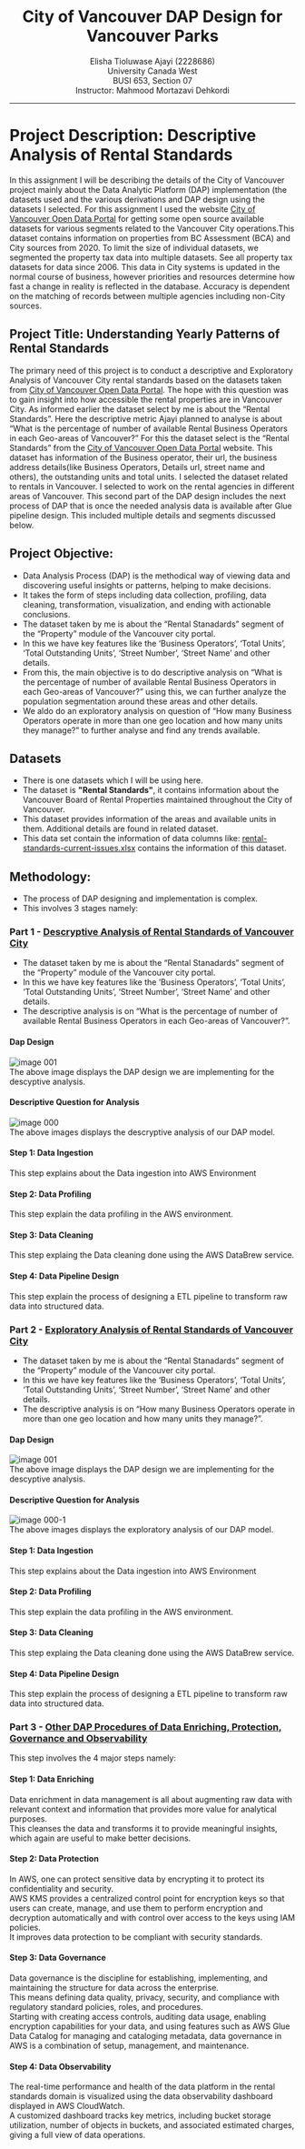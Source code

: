 <h1 align="center">City of Vancouver DAP Design for Vancouver Parks</h1>
<p align="center">
Elisha Tioluwase Ajayi (2228686) <br>
University Canada West<br>
BUSI 653, Section 07<br>
Instructor: Mahmood Mortazavi Dehkordi<br>
</p>

___

# Project Description: Descriptive Analysis of Rental Standards
In this assignment I will be describing the details of the City of Vancouver project mainly about the Data Analytic Platform (DAP) implementation (the datasets used and the various derivations and DAP design using the datasets I selected. For this assignment I used the website [City of Vancouver Open Data Portal](https://opendata.vancouver.ca/explore/dataset/property-tax-report/table/?sort=-tax_assessment_year) for getting some open source available datasets for various segments related to the Vancouver City operations. ​This dataset contains information on properties from BC Assessment (BCA) and City sources from 2020. To limit the size of individual datasets, we segmented the property tax data into multiple datasets.  See ​all ​property tax datasets​ for data since 2006. This data in City systems is updated in the normal course of business, however priorities and resources determine how fast a change in reality is reflected in the database. Accuracy is dependent on the matching of records between multiple agencies including non-City sources.

## Project Title: Understanding Yearly Patterns of Rental Standards
The primary need of this project is to conduct a descriptive and Exploratory Analysis of Vancouver City rental standards based on the datasets taken from [City of Vancouver Open Data Portal](https://opendata.vancouver.ca/explore/dataset/property-tax-report/table/?sort=-tax_assessment_year). The hope with this question was to gain insight into how accessible the rental properties are in Vancouver City. As informed earlier the dataset select by me is about the “Rental Standards”. Here the descriptive metric Ajayi planned to analyse is about “What is the percentage of number of available Rental  Business Operators in each Geo-areas of Vancouver?”  For this the dataset select is the “Rental Standards” from the [City of Vancouver Open Data Portal](https://opendata.vancouver.ca/explore/dataset/property-tax-report/table/?sort=-tax_assessment_year) website. This dataset has information of the Business operator, their url, the business address details(like Business Operators, Details url, street name and others), the outstanding units and total units. I selected the dataset related to rentals in Vancouver. I selected to work on the rental agencies in different areas of Vancouver. This second part of the DAP design includes the next process of DAP that is once the needed analysis data is available after Glue pipeline design. This included multiple details and segments discussed below.
## Project Objective:
* Data Analysis Process (DAP) is the methodical way of viewing data and discovering useful insights or patterns, helping to make decisions.
* It takes the form of steps including data collection, profiling, data cleaning, transformation, visualization, and ending with actionable conclusions.
* The dataset taken by me is about the  “Rental Stanadards” segment of the “Property” module of the Vancouver city portal.
* In this we have key features like the ‘Business Operators’, ‘Total Units’, ‘Total Outstanding Units’, ‘Street Number’,  ‘Street Name’ and other details.
* From this, the main objective is to do descriptive analysis on “What is the percentage of number of available Rental  Business Operators in each Geo-areas of Vancouver?” using this, we can further analyze the population segmentation around these areas and other details.
* We aldo do an exploratory analysis on question of “How many Business Operators operate in more than one geo location and how many units they manage?” to further analyse and find any trends available.
## Datasets
* There is one datasets which I will be using here.
* The dataset is **"Rental Standards"**, it contains information about the Vancouver Board of Rental Properties maintained throughout the City of Vancouver.
* This dataset provides information of the areas and available units in them. Additional details are found in related dataset.
* This data set contain the information of data columns like:
[rental-standards-current-issues.xlsx](https://github.com/user-attachments/files/18138189/rental-standards-current-issues.xlsx) contains the information of this dataset.
## Methodology:
* The process of DAP designing and implementation is complex.
* This involves 3 stages namely:
### Part 1 - [Descryptive Analysis of Rental Standards of Vancouver City](https://elishatioluwaseajayi.github.io/Descriptive-Analysis-of-Rental-Standards/)
* The dataset taken by me is about the  “Rental Stanadards” segment of the “Property” module of the Vancouver city portal.
* In this we have key features like the ‘Business Operators’, ‘Total Units’, ‘Total Outstanding Units’, ‘Street Number’,  ‘Street Name’ and other details.
* The descriptive analysis is on “What is the percentage of number of available Rental  Business Operators in each Geo-areas of Vancouver?”.
#### Dap Design
![image 001](https://github.com/user-attachments/assets/d1879058-aea6-4101-99d9-acd2ef78ef4f)<br>
The above image displays the DAP design we are implementing for the descyptive analysis.
#### Descriptive  Question for Analysis
![image 000](https://github.com/user-attachments/assets/b934b96c-88f8-4368-a96c-a3dd40eecdb6)<br>
The above images displays the descryptive analysis of our DAP model.
#### Step 1: Data Ingestion
This step explains about the Data ingestion into AWS Environment
#### Step 2: Data Profiling
This step explain the data profiling in the AWS environment.
#### Step 3: Data Cleaning 
This step explaing the Data cleaning done using the AWS DataBrew service.
#### Step 4: Data Pipeline Design 
This step explain the process of designing a ETL pipeline to transform raw data into structured data.
### Part 2 - [Exploratory Analysis of Rental Standards of Vancouver City](https://elishatioluwaseajayi.github.io/Exploratory-Analysis-of-Rental-Standards/)
* The dataset taken by me is about the  “Rental Stanadards” segment of the “Property” module of the Vancouver city portal.
* In this we have key features like the ‘Business Operators’, ‘Total Units’, ‘Total Outstanding Units’, ‘Street Number’,  ‘Street Name’ and other details.
* The descriptive analysis is on “How many Business Operators operate in more than one geo location and how many units they manage?”.
#### Dap Design
![image 001](https://github.com/user-attachments/assets/37c6e35b-8bde-4253-940d-11a24338d8dc)<br>
The above image displays the DAP design we are implementing for the descyptive analysis.
#### Descriptive  Question for Analysis
![image 000-1](https://github.com/user-attachments/assets/46233f28-2e6f-469b-b922-d2c60b71dfe7)<br>
The above images displays the exploratory analysis of our DAP model.
#### Step 1: Data Ingestion
This step explains about the Data ingestion into AWS Environment
#### Step 2: Data Profiling
This step explain the data profiling in the AWS environment.
#### Step 3: Data Cleaning 
This step explaing the Data cleaning done using the AWS DataBrew service.
#### Step 4: Data Pipeline Design 
This step explain the process of designing a ETL pipeline to transform raw data into structured data.
### Part 3 - [Other DAP Procedures of Data Enriching, Protection, Governance and Observability](https://elishatioluwaseajayi.github.io/DAP-Model-Advanced-Operations/)
This step involves the 4 major steps namely:
#### Step 1: Data Enriching
Data enrichment in data management is all about augmenting raw data with relevant context and information that provides more value for analytical purposes.<br>
This cleanses the data and transforms it to provide meaningful insights, which again are useful to make better decisions. 
#### Step 2: Data Protection
In AWS, one can protect sensitive data by encrypting it to protect its confidentiality and security.<br>
AWS KMS provides a centralized control point for encryption keys so that users can create, manage, and use them to perform encryption and decryption automatically and with control over access to the keys using IAM policies.<br>
It improves data protection to be compliant with security standards.
#### Step 3: Data Governance 
Data governance is the discipline for establishing, implementing, and maintaining the structure for data across the enterprise.<br>
This means defining data quality, privacy, security, and compliance with regulatory standard policies, roles, and procedures.<br>
Starting with creating access controls, auditing data usage, enabling encryption capabilities for your data, and using features such as AWS Glue Data Catalog for managing and cataloging metadata, data governance in AWS is a combination of setup, management, and maintenance.
#### Step 4: Data Observability 
The real-time performance and health of the data platform in the rental standards domain is visualized using the data observability dashboard displayed in AWS CloudWatch.<br>
A customized dashboard tracks key metrics, including bucket storage utilization, number of objects in buckets, and associated estimated charges, giving a full view of data operations. 
